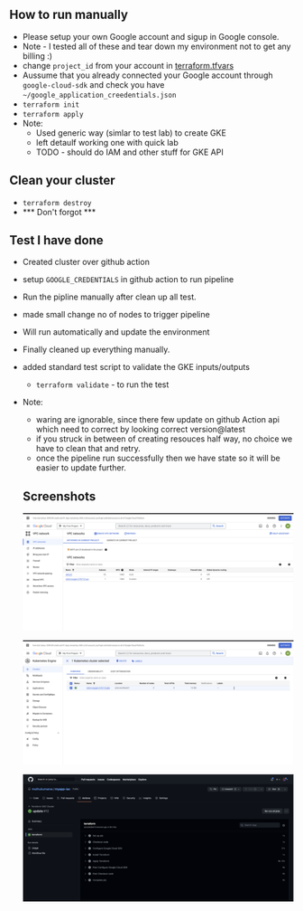 ## How to run manually
- Please setup your own Google account and sigup in Google console.
- Note - I tested all of these and tear down my environment not to get any billing :)
- change `project_id` from your account in [terraform.tfvars](./terraform.tfvars)
- Aussume that you already connected your Google account through `google-cloud-sdk` and check you have `~/google_application_creedentials.json`
- `terraform init`
- `terraform apply`
- Note:
  - Used generic way (simlar to test lab) to create GKE
  - left detaulf working one with quick lab
  - TODO - should do IAM and other stuff for GKE API 

## Clean your cluster
- `terraform destroy`
- *** Don't forgot ***

## Test I have done
- Created cluster over github action
- setup `GOOGLE_CREDENTIALS` in github action to run pipeline
- Run the pipline manually after clean up all test.
- made small change no of nodes to trigger pipeline
- Will run automatically and update the environment
- Finally cleaned up everything manually.
- added standard test script to validate the GKE inputs/outputs
  - `terraform validate` - to run the test
- Note:
  - waring are ignorable, since there few update on github Action api which need to correct by looking correct version@latest
  - if you struck in between of creating resouces half way, no choice we have to clean that and retry.
  - once the pipeline run successfully then we have state so it will be easier to update further.
  
  ## Screenshots
  
  ![VPC](./evidence/vpc.png)

  ![GKE](./evidence/gke-cluster.png)

  ![Pipeline](./evidence/github-pipeline.png)
